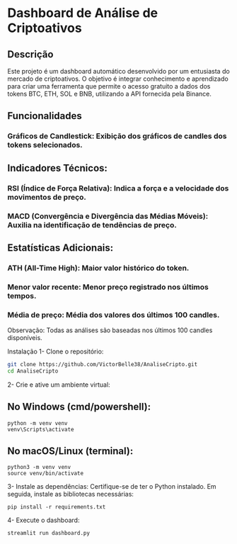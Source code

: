 # Dashboard de Análise de Criptoativos
## Descrição
Este projeto é um dashboard automático desenvolvido por um entusiasta do mercado de criptoativos. O objetivo é integrar conhecimento e aprendizado para criar uma ferramenta que permite o acesso gratuito a dados dos tokens BTC, ETH, SOL e BNB, utilizando a API fornecida pela Binance.

## Funcionalidades
### Gráficos de Candlestick: Exibição dos gráficos de candles dos tokens selecionados.
## Indicadores Técnicos:
### RSI (Índice de Força Relativa): Indica a força e a velocidade dos movimentos de preço.
### MACD (Convergência e Divergência das Médias Móveis): Auxilia na identificação de tendências de preço.
## Estatísticas Adicionais:
### ATH (All-Time High): Maior valor histórico do token.
### Menor valor recente: Menor preço registrado nos últimos tempos.
### Média de preço: Média dos valores dos últimos 100 candles.
Observação: Todas as análises são baseadas nos últimos 100 candles disponíveis.

Instalação
1- Clone o repositório:

```bash
git clone https://github.com/VictorBelle38/AnaliseCripto.git
cd AnaliseCripto
```

2- Crie e ative um ambiente virtual:

## No Windows (cmd/powershell):
```
python -m venv venv
venv\Scripts\activate
```
## No macOS/Linux (terminal):
```
python3 -m venv venv
source venv/bin/activate
```
3- Instale as dependências: Certifique-se de ter o Python instalado. Em seguida, instale as bibliotecas necessárias:
```
pip install -r requirements.txt
```
4- Execute o dashboard:
```
streamlit run dashboard.py
```
